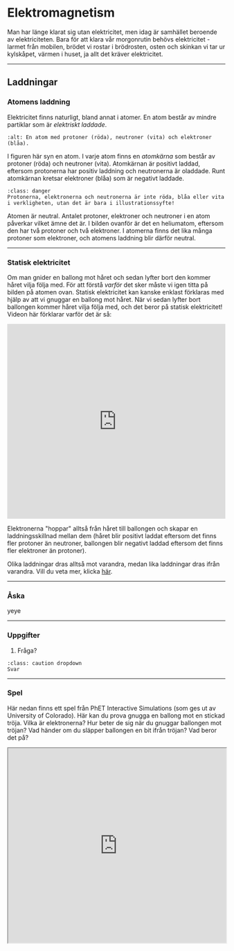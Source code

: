 # Elektromagnetism 

Man har länge klarat sig utan elektricitet, men idag är samhället beroende av elektriciteten. Bara för att klara vår morgonrutin behövs elektricitet - larmet från mobilen, brödet vi rostar i brödrosten, osten och skinkan vi tar ur kylskåpet, värmen i huset, ja allt det kräver elektricitet. 

_____________________________________________

## Laddningar

### Atomens laddning

Elektricitet finns naturligt, bland annat i atomer. En atom består av mindre partiklar som är *elektriskt laddade*. 

```{image} img/img-9/Atomen.png
:alt: En atom med protoner (röda), neutroner (vita) och elektroner (blåa).
```

I figuren här syn en atom. I varje atom finns en *atomkärna* som består av protoner (röda) och neutroner (vita). Atomkärnan är positivt laddad, eftersom protonerna har positiv laddning och neutronerna är oladdade. Runt atomkärnan kretsar elektroner (blåa) som är negativt laddade. 

```{admonition} Varning
:class: danger
Protonerna, elektronerna och neutronerna är inte röda, blåa eller vita i verkligheten, utan det är bara i illustrationssyfte!
```

Atomen är neutral. Antalet protoner, elektroner och neutroner i en atom påverkar vilket ämne det är. I bilden ovanför är det en heliumatom, eftersom den har två protoner och två elektroner. I atomerna finns det lika många protoner som elektroner, och atomens laddning blir därför neutral. 

_____________________________________________

### Statisk elektricitet

Om man gnider en ballong mot håret och sedan lyfter bort den kommer håret vilja följa med. För att förstå *varför* det sker måste vi igen titta på bilden på atomen ovan. Statisk elektricitet kan kanske enklast förklaras med hjälp av att vi gnuggar en ballong mot håret. När vi sedan lyfter bort ballongen kommer håret vilja följa med, och det beror på statisk elektricitet! Videon här förklarar varför det är så:

<iframe
    width="100%"
    max-width="800"
    height="450"
    src="https://www.youtube.com/embed/BxC-Kmf_qAs"
    frameborder="0"
    allow="autoplay; encrypted-media"
    allowfullscreen
>
</iframe>

Elektronerna "hoppar" alltså från håret till ballongen och skapar en laddningsskillnad mellan dem (håret blir positivt laddat eftersom det finns fler protoner än neutroner, ballongen blir negativt laddad eftersom det finns fler elektroner än protoner). 

Olika laddningar dras alltså mot varandra, medan lika laddningar dras ifrån varandra. Vill du veta mer, klicka <a href='https://mentiphy.se/kurser/fysik-1/elektricitet.html#laddningar'>här</a>. 

_____________________________________________

### Åska

yeye

_____________________________________________

### Uppgifter

1. Fråga?

```{admonition} Visa svar
:class: caution dropdown
Svar
```

_____________________________________________

### Spel

Här nedan finns ett spel från PhET Interactive Simulations (som ges ut av University of Colorado). Här kan du prova gnugga en ballong mot en stickad tröja. Vilka är elektronerna? Hur beter de sig när du gnuggar ballongen mot tröjan? Vad händer om du släpper ballongen en bit ifrån tröjan? Vad beror det på?

<div>
   <iframe src="https://phet.colorado.edu/sims/html/balloons-and-static-electricity/latest/balloons-and-static-electricity_en.html"
        width="100%"
        max-width="800"
        height="450"
        allowfullscreen>
    </iframe>
</div>